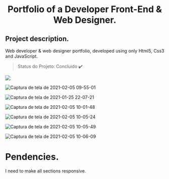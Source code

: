 <h1 align="center">Portfolio of a Developer Front-End & Web Designer.</h1>

## Project description.
<p align="justify">Web developer & web designer portfolio, developed using only Html5, Css3 and JavaScript.</p>

> Status do Projeto: Concluido :heavy_check_mark:

<img src="https://img.shields.io/static/v1?label=HTML-CSS-JavaScript&message=Language&color=blue&style=for-the-badge&logo=web"/>

![Captura de tela de 2021-02-05 09-55-01](https://user-images.githubusercontent.com/56550632/107036337-3e216d00-6798-11eb-82b3-278b4b4f731c.png)

![Captura de tela de 2021-01-25 22-07-21](https://user-images.githubusercontent.com/56550632/107036603-a8d2a880-6798-11eb-86cb-dd68dbd5464b.png)

![Captura de tela de 2021-02-05 10-01-48](https://user-images.githubusercontent.com/56550632/107037459-dec45c80-6799-11eb-833f-a5ece5232af5.png)

![Captura de tela de 2021-02-05 10-05-24](https://user-images.githubusercontent.com/56550632/107037504-ef74d280-6799-11eb-9ace-d5e549c41a98.png)

![Captura de tela de 2021-02-05 10-05-49](https://user-images.githubusercontent.com/56550632/107037539-fd2a5800-6799-11eb-93bd-d8a60f1c1cfb.png)

![Captura de tela de 2021-02-05 10-06-09](https://user-images.githubusercontent.com/56550632/107037565-074c5680-679a-11eb-8bfa-c73c0fcda057.png)


# Pendencies.

I need to make all sections responsive.

